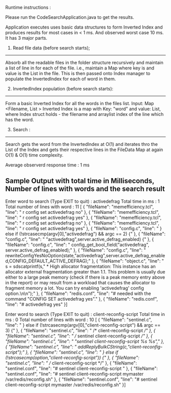 Runtime instructions :

Please run the CodeSearchApplication.java to get the results.


Application executes uses basic data structures to form Inverted Index and produces results for most cases in < 1 ms. And observed worst case 10 ms.
It has 3 major parts.

1) Read file data (before search starts);
-----------------------------------------
Absorb all the readable files in the folder structure recursively and maintain a list of line in for each of the file.
i.e., maintain a Map where key is <Filename> and value is the List <Lines> in the file.
This <Map> is then passed onto Index manager to populate the InvertedIndex for each of word in them.

2) InvertedIndex population (before search starts):
---------------------------------------------------
Form a basic Inverted Index for all the words in the files list.
Input: Map <Filename, List <lines>>
Inverted Index is a map with Key: "word" and value: List<Index>, where Index struct holds - the filename and arraylist index of the line which has the word.

3) Search :
-----------
Search gets the word from the InvertedIndex at O(1) and iterates thro the List of the Index and gets their respective lines in the FileData Map at again O(1) & O(1) time complexity.

Average observerd response time : 1 ms





Sample Output with total time in Milliseconds, Number of lines with words and the search result
-----------------------------------------------------------------------------------------------

Enter word to search (Type EXIT to quit) :
activedefrag
Total time in ms : 1
Total number of lines with word : 11
[ { "fileName": "memefficiency.tcl", "line": "            r config set activedefrag no" },  { "fileName": "memefficiency.tcl", "line": "            r config set activedefrag yes" },  { "fileName": "memefficiency.tcl", "line": "            r config set activedefrag no" },  { "fileName": "memefficiency.tcl", "line": "            r config set activedefrag yes" },  { "fileName": "config.c", "line": "        } else if (!strcasecmp(argv[0],"activedefrag") && argc == 2) {" },  { "fileName": "config.c", "line": "      "activedefrag",server.active_defrag_enabled) {" },  { "fileName": "config.c", "line": "    config_get_bool_field("activedefrag", server.active_defrag_enabled);" },  { "fileName": "config.c", "line": "    rewriteConfigYesNoOption(state,"activedefrag",server.active_defrag_enabled,CONFIG_DEFAULT_ACTIVE_DEFRAG);" },  { "fileName": "object.c", "line": "            s = sdscatprintf(s," * High allocator fragmentation: This instance has an allocator external fragmentation greater than 1.1. This problem is usually due either to a large peak memory (check if there is a peak memory entry above in the report) or may result from a workload that causes the allocator to fragment memory a lot. You can try enabling 'activedefrag' config option.\n\n");" },  { "fileName": "redis.conf", "line": "#    needed with the command "CONFIG SET activedefrag yes"." },  { "fileName": "redis.conf", "line": "# activedefrag yes" }]


Enter word to search (Type EXIT to quit) :
client-reconfig-script
Total time in ms : 0
Total number of lines with word : 10
[ { "fileName": "sentinel.c", "line": "   } else if (!strcasecmp(argv[0],"client-reconfig-script") && argc == 3) {" },  { "fileName": "sentinel.c", "line": "        /* client-reconfig-script <name> <path> */" },  { "fileName": "sentinel.c", "line": "        /* sentinel client-reconfig-script */" },  { "fileName": "sentinel.c", "line": "                "sentinel client-reconfig-script %s %s"," },  { "fileName": "sentinel.c", "line": "            addReplyBulkCString(c,"client-reconfig-script");" },  { "fileName": "sentinel.c", "line": "       } else if (!strcasecmp(option,"client-reconfig-script")) {" },  { "fileName": "sentinel.c", "line": "            /* client-reconfig-script <path> */" },  { "fileName": "sentinel.conf", "line": "# sentinel client-reconfig-script <master-name> <script-path>" },  { "fileName": "sentinel.conf", "line": "# sentinel client-reconfig-script mymaster /var/redis/reconfig.sh" },  { "fileName": "sentinel.conf", "line": "# sentinel client-reconfig-script mymaster /var/redis/reconfig.sh" }]
